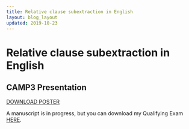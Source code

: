 ```yaml
---
title: Relative clause subextraction in English
layout: blog_layout
updated: 2019-10-23
---
```


# Relative clause subextraction in English
## CAMP3 Presentation

[DOWNLOAD POSTER](assets/documents/jwv_camp3_poster.pdf)

A manuscript is in progress, but you can download my Qualifying Exam [HERE](assets/documents/jwv_rc_subext_eng.pdf).
